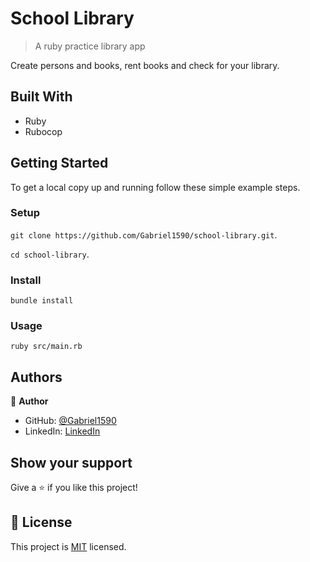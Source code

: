 # School Library

> A ruby practice library app

Create persons and books, rent books and check for your library.

## Built With

- Ruby
- Rubocop

## Getting Started

To get a local copy up and running follow these simple example steps.

### Setup
`git clone https://github.com/Gabriel1590/school-library.git`.

`cd school-library`.

### Install
`bundle install`

### Usage
`ruby src/main.rb`

## Authors

👤 **Author**

- GitHub: [@Gabriel1590](https://github.com/Gabriel1590)
- LinkedIn: [LinkedIn](https://linkedin.com/in/linkedinhandle)

## Show your support

Give a ⭐️ if you like this project!

## 📝 License

This project is [MIT](./MIT.md) licensed.